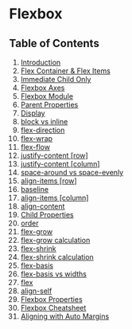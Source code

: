 
# Flexbox
## Table of Contents

1. [Introduction](#flexbox-intro)
1. [Flex Container & Flex Items](#flex-container-and-flex-items)
1. [Immediate Child Only](#immediate-child-only)
1. [Flexbox Axes](#flexbox-axes)
1. [Flexbox Module](#flexbox-module)
1. [Parent Properties](#parent-properties)
1. [Display](#display)
1. [block vs inline](#block-vs-inline)
1. [flex-direction](#flex-direction)
1. [flex-wrap](#flex-wrap)
1. [flex-flow](#flex-flow)
1. [justify-content [row]](#justify-content-row)
1. [justify-content [column]](#justify-content-column)
1. [space-around vs space-evenly](#space-around-vs-space-evenly)
1. [align-items [row]](#align-items-row)
1. [baseline](#baseline)
1. [align-items [column]](#align-items-column)
1. [align-content](#align-content)
1. [Child Properties](#child-properties)
1. [order](#order)
1. [flex-grow](#flex-grow)
1. [flex-grow calculation](#flex-grow-calculation)
1. [flex-shrink](#flex-shrink)
1. [flex-shrink calculation](#flex-shrink-calculation)
1. [flex-basis](#flex-basis)
1. [flex-basis vs widths](#flex-basis-vs-widths)
1. [flex](#flex)
1. [align-self](#align-self)
1. [Flexbox Properties](#flexbox-properties)
1. [Flexbox Cheatsheet](#flexbox-cheatsheet)
1. [Aligning with Auto Margins](#bonus-aligning-with-auto-margins)
